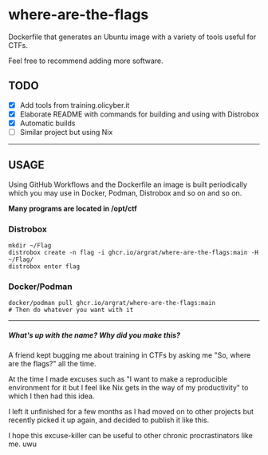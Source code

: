 # where-are-the-flags

Dockerfile that generates an Ubuntu image with a variety of tools useful for CTFs.

Feel free to recommend adding more software.

## TODO
- [x] Add tools from training.olicyber.it
- [x] Elaborate README with commands for building and using with Distrobox
- [x] Automatic builds
- [ ] Similar project but using Nix

---

## USAGE
Using GitHub Workflows and the Dockerfile an image is built periodically which you may use in Docker, Podman, Distrobox and so on and so on.

**Many programs are located in /opt/ctf**
### Distrobox
```
mkdir ~/Flag
distrobox create -n flag -i ghcr.io/argrat/where-are-the-flags:main -H ~/Flag/
distrobox enter flag
```
### Docker/Podman
```
docker/podman pull ghcr.io/argrat/where-are-the-flags:main
# Then do whatever you want with it
```

---

##### What's up with the name? Why did you make this?
A friend kept bugging me about training in CTFs by asking me "So, where are the flags?" all the time.

At the time I made excuses such as "I want to make a reproducible environment for it but I feel like Nix gets in the way of my productivity" to which I then had this idea.

I left it unfinished for a few months as I had moved on to other projects but recently picked it up again, and decided to publish it like this.

I hope this excuse-killer can be useful to other chronic procrastinators like me. uwu
